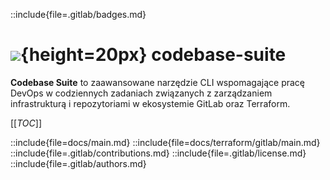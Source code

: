 ::include{file=.gitlab/badges.md}
# ![](https://gitlab.com/pl.rachuna-net/infrastructure/terraform/iac-gitlab/-/raw/main/images/project/gitlab.png){height=20px} codebase-suite

**Codebase Suite** to zaawansowane narzędzie CLI wspomagające pracę DevOps w codziennych zadaniach związanych z zarządzaniem infrastrukturą i repozytoriami w ekosystemie GitLab oraz Terraform.

[[_TOC_]]

::include{file=docs/main.md}
::include{file=docs/terraform/gitlab/main.md}
::include{file=.gitlab/contributions.md}
::include{file=.gitlab/license.md}
::include{file=.gitlab/authors.md}

